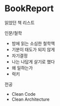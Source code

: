 # BookReport
읽었던 책 리스트

인문/철학
- 밤에 읽는 소심한 철학책
- 기분이 태도가 되지 않게
- 자기결정
- 나는 나답게 살기로 했다
- 왜 일하는가
- 럭키

전공
- Clean Code
- Clean Architecture
